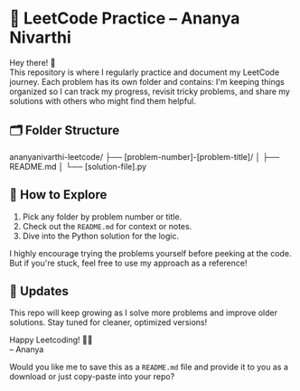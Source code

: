 # 🧠 LeetCode Practice – Ananya Nivarthi

Hey there! 👋  
This repository is where I regularly practice and document my LeetCode journey. Each problem has its own folder and contains:
I'm keeping things organized so I can track my progress, revisit tricky problems, and share my solutions with others who might find them helpful.



## 🗂️ Folder Structure


ananyanivarthi-leetcode/
├── [problem-number]-[problem-title]/
│   ├── README.md
│   └── [solution-file].py



## 🚦 How to Explore

1. Pick any folder by problem number or title.
2. Check out the `README.md` for context or notes.
3. Dive into the Python solution for the logic.

I highly encourage trying the problems yourself before peeking at the code. But if you're stuck, feel free to use my approach as a reference!



## 🔁 Updates

This repo will keep growing as I solve more problems and improve older solutions. Stay tuned for cleaner, optimized versions!



Happy Leetcoding! 🧩✨  
– Ananya

Would you like me to save this as a `README.md` file and provide it to you as a download or just copy-paste into your repo?
